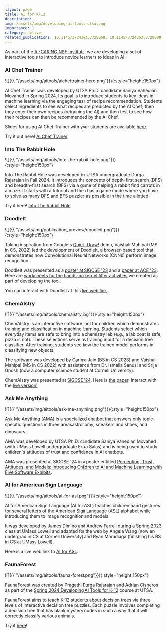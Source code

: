 ```yaml
---
layout: page
title: AI for K-12
description: 
img: /assets/img/developing-ai-tools-utsa.png
importance: 1
category: active
related_publications: 10.1145/3724363.3729068, 10.1145/3724363.3729080, 10.1145/3706599.3719789, Wiatrek_Verma_Martin_2025, VahedianMovahed_Martin_2025, 10.1145/3641554.3701907, 10.1145/3702242, vahedian2024introducing, martin2024chemaistry, 10.1145/3545945.3569772, 10.1145/3576123.3576127, Touretzky_Gardner-McCune_Martin_Seehorn_2019, 10.1145/3544549.3573808
---
```


As part of the [AI-CARING NSF Institute](https://ai-caring.org), we
are developing a set of interactive tools to introduce novice
learners to ideas in AI.

### AI Chef Trainer

![]({{
 "/assets/img/aitools/aicheftrainer-hero.png"}}){:style="height:150px"}


AI Chef Trainer was developed by UTSA Ph.D. candidate Saniya Vahedian
Movahed in Spring 2024. Its goal is to introduce students to key ideas
in machine learning via the engaging task of recipe
recommendation. Students select ingredients to see what recipes are
predicted by the AI Chef; then they enter their own recipes
(retraining the AI) and then test to see how their recipes can then be
recommended by the AI Chef.

Slides for using AI Chef Trainer with your students are available [here](https://utsacloud-my.sharepoint.com/:p:/g/personal/fred_martin_utsa_edu/EZPP08Cxzz1KpMaNq18LstABcJ5sK3imLjSToSvjMfNfHA?e=5Tq9h4).

Try it out here! [AI Chef Trainer](https://aichef.pythonanywhere.com/)

### Into The Rabbit Hole

![]({{
 "/assets/img/aitools/into-the-rabbit-hole.png"}}){:style="height:150px"}

Into The Rabbit Hole was developed by UTSA undergraduate Durga
Rajarajan in Fall 2024. It introduces the concepts of depth-first
search (DFS) and breadth-first search (BFS) via a game of helping a
rabbit find carrots in a maze. It starts with a tutorial and then has
a game mode where you have to solve as many DFS and BFS puzzles as
possible in the time allotted.

Try it here! [Into The Rabbit Hole](https://pdr24.github.io/IntoTheRabbitHole/)


### DoodleIt


![]({{
 "/assets/img/publication_preview/doodleit.png"}}){:style="height:150px"}

Taking inspiration from Google's [Quick,
Draw!](https://quickdraw.withgoogle.com/) demo, Vaishali Mahipal (MS
in CS, 2022) led the development of
DoodleIt, a browser-based tool that
demonstrates how Convolutional Neural Networks (CNNs) perform image
recognition.

DoodleIt was presented as a [poster at SIGCSE
'23](https://docs.google.com/presentation/d/14X3tlSGPwgSf_RMmYygnPqCjGEXMvyPY/present)
and a [paper at ACE '23](/assets/pdf/3576123.3576127.pdf).  Here are
[worksheets for the hands-on kernel filter
activities](https://drive.google.com/drive/folders/1B0SiX3ol50j0p_C1AdLlewe_aHqUSyNK)
we created as part of developing the tool.

You can interact with DoodleIt at this [live web
link](https://tinyurl.com/mydoodleit).

### ChemAIstry

![]({{
 "/assets/img/aitools/chemaistry.jpg"}}){:style="height:150px"}

ChemAIstry is an interactive software tool for children which
demonstrates training and classification in machine learning. Students
select which everyday items are safe to bring into a chemistry lab
(e.g., a lab coat is safe; pizza is not). These selections serve as
training input for a decision tree classifier. After training,
students see how the trained model performs in classifying new
objects.

The software was developed by Garima Jain (BS in CS 2023) and Vaishali
Mahipal (MS in CS 2022) with assistance from Dr. Ismaila Sanusi and
Srija Ghosh (now a computer science student at Cornell University).

ChemAIstry was presented at [SIGCSE
'24](https://sigcse2024.sigcse.org/details/sigcse-ts-2024-Papers-1/181/ChemAIstry-A-Novel-Software-Tool-for-Teaching-Model-Training-in-K-8-Education). Here
is [the paper](/assets/pdf/3626252.3630804.pdf).  Interact with the
[live version!](https://engaging-computing.github.io/ChemAIstry/)

### Ask Me Anything

![]({{
 "/assets/img/aitools/ask-me-anything.png"}}){:style="height:150px"}

Ask Me Anything (AMA) is a specialized chatbot that answers only
topic-specific questions in three areas&#151;astronomy, sneakers and shoes,
and dinosaurs.

AMA was developed by UTSA Ph.D. candidate Saniya Vahedian Movahed
(with UMass Lowell undergraduate Erika Salas) and is being used to
study children's attitudes of trust and confidence in AI chatbots.

AMA was presented at SIGCSE '24 in a poster entitled [Perception,
Trust, Attitudes, and Models: Introducing Children to AI and Machine Learning with Five Software Exhibits](https://sigcse2024.sigcse.org/track/sigcse-ts-2024-posters#program).


### AI for American Sign Language

![]({{
 "/assets/img/aitools/ai-for-asl.png"}}){:style="height:150px"}

AI for American Sign Language (AI for ASL) teaches children hand
gestures for several letters of the American Sign Language (ASL)
alphabet while introducing them to image recognition and models.

It was developed by James Dimino and Andrew Farrell during a Spring
2023 class at UMass Lowell and adapted for the web by Angela Wang (now
an undergrad in CS at Cornell University) and Ryan Maradiaga
(finishing his BS in CS at UMass Lowell).

Here is a live web link to [AI for
ASL](https://engaging-computing.github.io/AI-for-ASL/SignInterpreter/src/). 

### FaunaForest

![]({{
 "/assets/img/aitools/fauna-forest.png"}}){:style="height:150px"}

FaunaForest was created by Pragathi Durga Rajarajan and Adrian
Cisneros as part of the [Spring 2024 Developing AI Tools for
K-12](../../teaching/DevelopingAITools/) course at UTSA.

FaunaForest aims to teach K-12 students about decision trees via three
levels of interactive decision tree puzzles. Each puzzle involves
completing a decision tree that has blank mystery nodes in such a way
that it will correctly classify various animals.

Try it [here](https://engaging-computing.github.io/FaunaForest/)!

